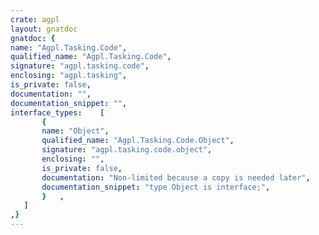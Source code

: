 ```yaml
---
crate: agpl
layout: gnatdoc
gnatdoc: {
name: "Agpl.Tasking.Code",
qualified_name: "Agpl.Tasking.Code",
signature: "agpl.tasking.code",
enclosing: "agpl.tasking",
is_private: false,
documentation: "",
documentation_snippet: "",
interface_types:    [
       {
       name: "Object",
       qualified_name: "Agpl.Tasking.Code.Object",
       signature: "agpl.tasking.code.object",
       enclosing: "",
       is_private: false,
       documentation: "Non-limited because a copy is needed later",
       documentation_snippet: "type Object is interface;",
       }   ,
   ]
,}
---
```

